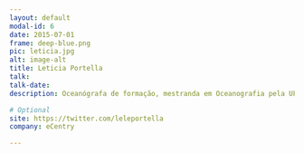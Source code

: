 ```yaml
---
layout: default
modal-id: 6
date: 2015-07-01
frame: deep-blue.png
pic: leticia.jpg
alt: image-alt
title: Leticia Portella
talk: 
talk-date: 
description: Oceanógrafa de formação, mestranda em Oceanografia pela UFSC e uma das fundadoras do Pyladies Floripa. Descobriu-se amante da tecnologia e jogou-se na área de web development na eCentry em Floripa!

# Optional
site: https://twitter.com/leleportella
company: eCentry

---
```

